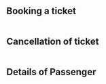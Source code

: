 ## Booking a ticket <BR/>
![]()

## Cancellation of ticket <BR/>
![]()

## Details of Passenger <BR/>
![]()
